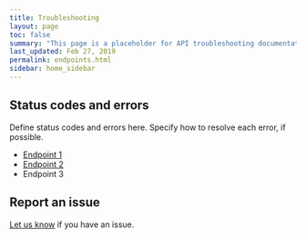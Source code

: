 ```yaml
---
title: Troubleshooting
layout: page
toc: false
summary: "This page is a placeholder for API troubleshooting documentation."
last_updated: Feb 27, 2019
permalink: endpoints.html
sidebar: home_sidebar
---
```


## Status codes and errors

Define status codes and errors here. Specify how to resolve each error, if possible. 

* [Endpoint 1](endpoint.html)
* [Endpoint 2](endpoint2.html)
* Endpoint 3

## Report an issue

<a href="mailto:julia.johns@hypertherm.com">Let us know</a> if you have an issue. 


